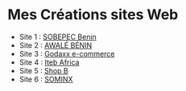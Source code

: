 # Mes Créations sites Web

- Site 1 : [SOBEPEC Benin](https://sobepec.com/)
- Site 2 : [AWALÉ BÉNIN](https://www.hotel-benin-awaleplage.com/)
- Site 3 : [Godaxx e-commerce](https://goddax.com/)
- Site 4 : [Iteb Africa](https://itebafrica.com/)
- Site 5 : [Shop B](https://shopbhaute.com/)
- Site 6 : [SOMINX](https://betaservicesgroup.com/)
